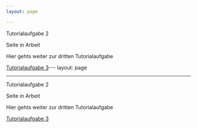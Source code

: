 ```yaml
---
layout: page

---
```


Tutorialaufgabe 2

Seite in Arbeit




Hier gehts weiter zur dritten Tutorialaufgabe

[Tutorialaufgabe 3](Tutorialaufgabe3.html)---
layout: page

---

Tutorialaufgabe 2

Seite in Arbeit




Hier gehts weiter zur dritten Tutorialaufgabe

[Tutorialaufgabe 3](Tutorialaufgabe3.html)